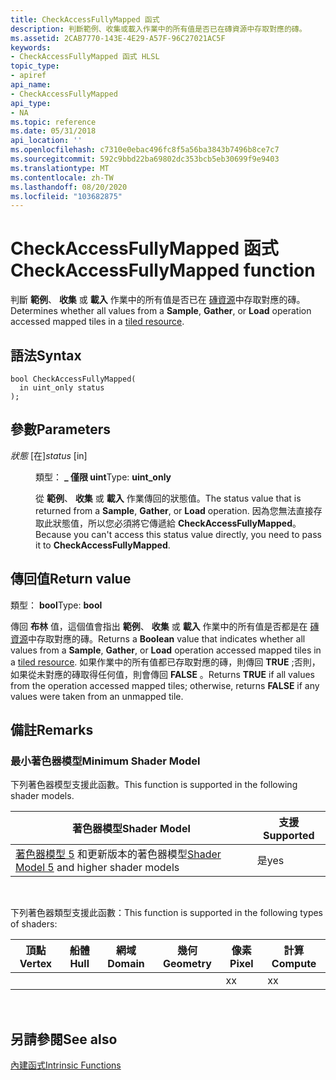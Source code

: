 ```yaml
---
title: CheckAccessFullyMapped 函式
description: 判斷範例、收集或載入作業中的所有值是否已在磚資源中存取對應的磚。
ms.assetid: 2CAB7770-143E-4E29-A57F-96C27021AC5F
keywords:
- CheckAccessFullyMapped 函式 HLSL
topic_type:
- apiref
api_name:
- CheckAccessFullyMapped
api_type:
- NA
ms.topic: reference
ms.date: 05/31/2018
api_location: ''
ms.openlocfilehash: c7310e0ebac496fc8f5a56ba3843b7496b8ce7c7
ms.sourcegitcommit: 592c9bbd22ba69802dc353bcb5eb30699f9e9403
ms.translationtype: MT
ms.contentlocale: zh-TW
ms.lasthandoff: 08/20/2020
ms.locfileid: "103682875"
---
```

# <a name="checkaccessfullymapped-function"></a><span data-ttu-id="96fb6-104">CheckAccessFullyMapped 函式</span><span class="sxs-lookup"><span data-stu-id="96fb6-104">CheckAccessFullyMapped function</span></span>

<span data-ttu-id="96fb6-105">判斷 **範例**、 **收集** 或 **載入** 作業中的所有值是否已在 [磚資源](/windows/desktop/direct3d11/direct3d-11-2-features)中存取對應的磚。</span><span class="sxs-lookup"><span data-stu-id="96fb6-105">Determines whether all values from a **Sample**, **Gather**, or **Load** operation accessed mapped tiles in a [tiled resource](/windows/desktop/direct3d11/direct3d-11-2-features).</span></span>

## <a name="syntax"></a><span data-ttu-id="96fb6-106">語法</span><span class="sxs-lookup"><span data-stu-id="96fb6-106">Syntax</span></span>

``` syntax
bool CheckAccessFullyMapped(
  in uint_only status
);
```

## <a name="parameters"></a><span data-ttu-id="96fb6-107">參數</span><span class="sxs-lookup"><span data-stu-id="96fb6-107">Parameters</span></span>

<dl> <dt>

<span data-ttu-id="96fb6-108">*狀態* \[在\]</span><span class="sxs-lookup"><span data-stu-id="96fb6-108">*status* \[in\]</span></span>
</dt> <dd>

<span data-ttu-id="96fb6-109">類型： **\_ 僅限 uint**</span><span class="sxs-lookup"><span data-stu-id="96fb6-109">Type: **uint\_only**</span></span>

<span data-ttu-id="96fb6-110">從 **範例**、 **收集** 或 **載入** 作業傳回的狀態值。</span><span class="sxs-lookup"><span data-stu-id="96fb6-110">The status value that is returned from a **Sample**, **Gather**, or **Load** operation.</span></span> <span data-ttu-id="96fb6-111">因為您無法直接存取此狀態值，所以您必須將它傳遞給 **CheckAccessFullyMapped**。</span><span class="sxs-lookup"><span data-stu-id="96fb6-111">Because you can't access this status value directly, you need to pass it to **CheckAccessFullyMapped**.</span></span>

</dd> </dl>

## <a name="return-value"></a><span data-ttu-id="96fb6-112">傳回值</span><span class="sxs-lookup"><span data-stu-id="96fb6-112">Return value</span></span>

<span data-ttu-id="96fb6-113">類型： **bool**</span><span class="sxs-lookup"><span data-stu-id="96fb6-113">Type: **bool**</span></span>

<span data-ttu-id="96fb6-114">傳回 **布林** 值，這個值會指出 **範例**、 **收集** 或 **載入** 作業中的所有值是否都是在 [磚資源](/windows/desktop/direct3d11/direct3d-11-2-features)中存取對應的磚。</span><span class="sxs-lookup"><span data-stu-id="96fb6-114">Returns a **Boolean** value that indicates whether all values from a **Sample**, **Gather**, or **Load** operation accessed mapped tiles in a [tiled resource](/windows/desktop/direct3d11/direct3d-11-2-features).</span></span> <span data-ttu-id="96fb6-115">如果作業中的所有值都已存取對應的磚，則傳回 **TRUE** ;否則，如果從未對應的磚取得任何值，則會傳回 **FALSE** 。</span><span class="sxs-lookup"><span data-stu-id="96fb6-115">Returns **TRUE** if all values from the operation accessed mapped tiles; otherwise, returns **FALSE** if any values were taken from an unmapped tile.</span></span>

## <a name="remarks"></a><span data-ttu-id="96fb6-116">備註</span><span class="sxs-lookup"><span data-stu-id="96fb6-116">Remarks</span></span>

### <a name="minimum-shader-model"></a><span data-ttu-id="96fb6-117">最小著色器模型</span><span class="sxs-lookup"><span data-stu-id="96fb6-117">Minimum Shader Model</span></span>

<span data-ttu-id="96fb6-118">下列著色器模型支援此函數。</span><span class="sxs-lookup"><span data-stu-id="96fb6-118">This function is supported in the following shader models.</span></span>



| <span data-ttu-id="96fb6-119">著色器模型</span><span class="sxs-lookup"><span data-stu-id="96fb6-119">Shader Model</span></span>                                                                | <span data-ttu-id="96fb6-120">支援</span><span class="sxs-lookup"><span data-stu-id="96fb6-120">Supported</span></span> |
|-----------------------------------------------------------------------------|-----------|
| <span data-ttu-id="96fb6-121">[著色器模型 5](d3d11-graphics-reference-sm5.md) 和更新版本的著色器模型</span><span class="sxs-lookup"><span data-stu-id="96fb6-121">[Shader Model 5](d3d11-graphics-reference-sm5.md) and higher shader models</span></span> | <span data-ttu-id="96fb6-122">是</span><span class="sxs-lookup"><span data-stu-id="96fb6-122">yes</span></span>       |



 

<span data-ttu-id="96fb6-123">下列著色器類型支援此函數：</span><span class="sxs-lookup"><span data-stu-id="96fb6-123">This function is supported in the following types of shaders:</span></span>



| <span data-ttu-id="96fb6-124">頂點</span><span class="sxs-lookup"><span data-stu-id="96fb6-124">Vertex</span></span> | <span data-ttu-id="96fb6-125">船體</span><span class="sxs-lookup"><span data-stu-id="96fb6-125">Hull</span></span> | <span data-ttu-id="96fb6-126">網域</span><span class="sxs-lookup"><span data-stu-id="96fb6-126">Domain</span></span> | <span data-ttu-id="96fb6-127">幾何</span><span class="sxs-lookup"><span data-stu-id="96fb6-127">Geometry</span></span> | <span data-ttu-id="96fb6-128">像素</span><span class="sxs-lookup"><span data-stu-id="96fb6-128">Pixel</span></span> | <span data-ttu-id="96fb6-129">計算</span><span class="sxs-lookup"><span data-stu-id="96fb6-129">Compute</span></span> |
|--------|------|--------|----------|-------|---------|
|        |      |        |          | <span data-ttu-id="96fb6-130">x</span><span class="sxs-lookup"><span data-stu-id="96fb6-130">x</span></span>     | <span data-ttu-id="96fb6-131">x</span><span class="sxs-lookup"><span data-stu-id="96fb6-131">x</span></span>       |



 

## <a name="see-also"></a><span data-ttu-id="96fb6-132">另請參閱</span><span class="sxs-lookup"><span data-stu-id="96fb6-132">See also</span></span>

<dl> <dt>

[<span data-ttu-id="96fb6-133">內建函式</span><span class="sxs-lookup"><span data-stu-id="96fb6-133">Intrinsic Functions</span></span>](dx-graphics-hlsl-intrinsic-functions.md)
</dt> </dl>

 

 